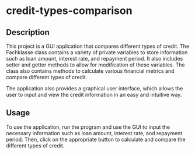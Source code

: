 # credit-types-comparison

## Description

This project is a GUI application that compares different types of credit. The Fachklasse class contains a variety of private variables to store information such as loan amount, interest rate, and repayment period. It also includes setter and getter methods to allow for modification of these variables. The class also contains methods to calculate various financial metrics and compare different types of credit.

The application also provides a graphical user interface, which allows the user to input and view the credit information in an easy and intuitive way.

## Usage

To use the application, run the program and use the GUI to input the necessary information such as loan amount, interest rate, and repayment period. Then, click on the appropriate button to calculate and compare the different types of credit.
